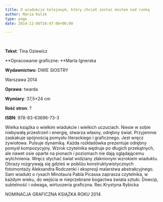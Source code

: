 ```yaml
---
title: O wiadukcie kolejowym, który chciał zostać mostem nad rzeką
author: Maria Kulik
type: page
date: 2014-12-06T16:47:08+00:00

---
```

&nbsp;

**Tekst**: Tina Oziewicz

**Opracowanie graficzne: **Marta Ignerska

**Wydawnictwo:** DWIE SIOSTRY

Warszawa 2014

**Oprawa**: twarda

**Wymiary**: 37,5&#215;24 cm

**Ilość stron**: ?

**ISBN**: 978-83-63696-73-3

Wielka książka o wielkim wiadukcie i wielkich uczuciach. Niesie w sobie niebywałą przestrzeń i energię, stwarza własny, odrębny świat. Przyjemnie zaskakuje spójnością pomysłu literackiego i graficznego. Jest wręcz żywiołowa. Pulsuje dynamiką. Każda rozkładówka prezentuje odrębny pomysł kompozycyjny. Wzrok czytelnika wędruje po długich przekątnych, ale nawet osie oparte na pionach i poziomach nie dają oglądającemu wytchnienia. Wręcz słychać świat widziany złaknionym wzrokiem wiaduktu. Obrazy rozgrywają się gdzieś w pobliżu konstruktywistycznych fotomontaży Aleksandra Rodczenki i ekspresji malarstwa abstrakcyjnego. Sam wiadukt o rysach Minotaura Pabla Picassa zaprasza czytelnika, w każdym wieku, do wejścia w nieprzebrane bogactwa świata sztuki. Dowcip, subtelność i odwaga, wirtuozeria graficzna. Rec.Krystyna Rybicka

NOMINACJA GRAFICZNA KSIĄŻKA ROKU 2014